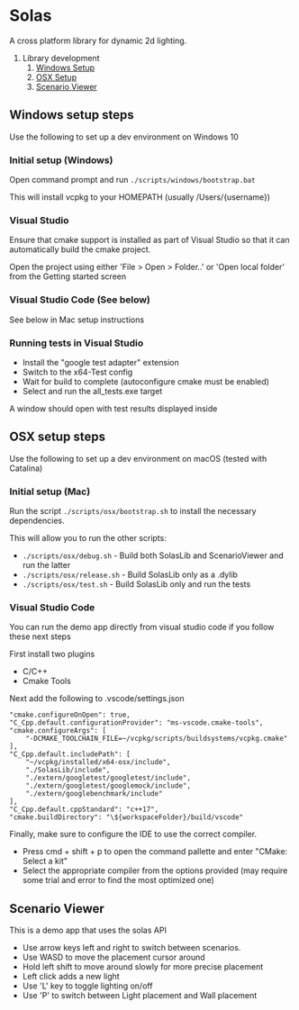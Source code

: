 # Solas

A cross platform library for dynamic 2d lighting.

1. Library development
   1. [Windows Setup](#windows-setup-steps)
   2. [OSX Setup](#osx-setup-steps)
   3. [Scenario Viewer](#scenario-viewer)

## Windows setup steps

Use the following to set up a dev environment on Windows 10

### Initial setup (Windows)

Open command prompt and run `./scripts/windows/bootstrap.bat`

This will install vcpkg to your HOMEPATH (usually /Users/{username})

### Visual Studio

Ensure that cmake support is installed as part of Visual Studio so that it can automatically build the cmake project.

Open the project using either 'File > Open > Folder..' or 'Open local folder' from the Getting started screen

### Visual Studio Code (See below)

See below in Mac setup instructions

### Running tests in Visual Studio

- Install the "google test adapter" extension
- Switch to the x64-Test config
- Wait for build to complete (autoconfigure cmake must be enabled)
- Select and run the all_tests.exe target

A window should open with test results displayed inside

## OSX setup steps

Use the following to set up a dev environment on macOS (tested with Catalina)

### Initial setup (Mac)

Run the script `./scripts/osx/bootstrap.sh` to install the necessary dependencies.

This will allow you to run the other scripts:

- `./scripts/osx/debug.sh` - Build both SolasLib and ScenarioViewer and run the latter
- `./scripts/osx/release.sh` - Build SolasLib only as a .dylib
- `./scripts/osx/test.sh` - Build SolasLib only and run the tests

### Visual Studio Code

You can run the demo app directly from visual studio code if you follow these next steps

First install two plugins

- C/C++
- Cmake Tools

Next add the following to .vscode/settings.json

    "cmake.configureOnOpen": true,
    "C_Cpp.default.configurationProvider": "ms-vscode.cmake-tools",
    "cmake.configureArgs": [
        "-DCMAKE_TOOLCHAIN_FILE=~/vcpkg/scripts/buildsystems/vcpkg.cmake"
    ],
    "C_Cpp.default.includePath": [
        "~/vcpkg/installed/x64-osx/include",
        "./SolasLib/include",
        "./extern/googletest/googletest/include",
        "./extern/googletest/googlemock/include",
        "./extern/googlebenchmark/include"
    ],
    "C_Cpp.default.cppStandard": "c++17",
    "cmake.buildDirectory": "\${workspaceFolder}/build/vscode"

Finally, make sure to configure the IDE to use the correct compiler.

- Press cmd + shift + p to open the command pallette and enter "CMake: Select a kit"
- Select the appropriate compiler from the options provided (may require some trial and error to find the most optimized one)

## Scenario Viewer

This is a demo app that uses the solas API

- Use arrow keys left and right to switch between scenarios.
- Use WASD to move the placement cursor around
- Hold left shift to move around slowly for more precise placement
- Left click adds a new light
- Use 'L' key to toggle lighting on/off
- Use 'P' to switch between Light placement and Wall placement

